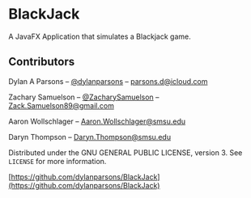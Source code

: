 # BlackJack

A JavaFX Application that simulates a Blackjack game.


## Contributors

Dylan A Parsons – [@dylanparsons](https://github.com/dylanparsons) – parsons.d@icloud.com

Zachary Samuelson  – [@ZacharySamuelson](https://github.com/ZacharySamuelson) – Zack.Samuelson89@gmail.com

Aaron Wollschlager – Aaron.Wollschlager@smsu.edu

Daryn Thompson – Daryn.Thompson@smsu.edu

Distributed under the  GNU GENERAL PUBLIC LICENSE, version 3. See ``LICENSE`` for more information.

[https://github.com/dylanparsons/BlackJack](https://github.com/dylanparsons/BlackJack)
